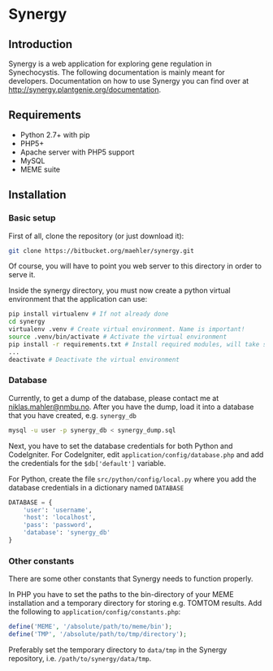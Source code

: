 # Synergy

## Introduction

Synergy is a web application for exploring gene regulation in Synechocystis.
The following documentation is mainly meant for developers. Documentation on how
to use Synergy you can find over at http://synergy.plantgenie.org/documentation.

## Requirements

* Python 2.7+ with pip
* PHP5+
* Apache server with PHP5 support
* MySQL
* MEME suite

## Installation

### Basic setup

First of all, clone the repository (or just download it):

```bash
git clone https://bitbucket.org/maehler/synergy.git
```

Of course, you will have to point you web server to this directory in order to
serve it.

Inside the synergy directory, you must now create a python virtual environment
that the application can use:

```bash
pip install virtualenv # If not already done
cd synergy
virtualenv .venv # Create virtual environment. Name is important!
source .venv/bin/activate # Activate the virtual environment
pip install -r requirements.txt # Install required modules, will take some time
...
deactivate # Deactivate the virtual environment
```

### Database

Currently, to get a dump of the database, please contact me at
niklas.mahler@nmbu.no. After you have the dump, load it into a database that
you have created, e.g. `synergy_db`

```bash
mysql -u user -p synergy_db < synergy_dump.sql
```

Next, you have to set the database credentials for both Python and CodeIgniter.
For CodeIgniter, edit `application/config/database.php` and add the credentials
for the `$db['default']` variable.

For Python, create the file `src/python/config/local.py` where you add the
database credentials in a dictionary named `DATABASE`

```python
DATABASE = {
    'user': 'username',
    'host': 'localhost',
    'pass': 'password',
    'database': 'synergy_db'
}
```

### Other constants

There are some other constants that Synergy needs to function properly.

In PHP you have to set the paths to the bin-directory of your MEME installation
and a temporary directory for storing e.g. TOMTOM results. Add the following
to `application/config/constants.php`:

```php
define('MEME', '/absolute/path/to/meme/bin');
define('TMP', '/absolute/path/to/tmp/directory');
```

Preferably set the temporary directory to `data/tmp` in the Synergy
repository, i.e. `/path/to/synergy/data/tmp`.
